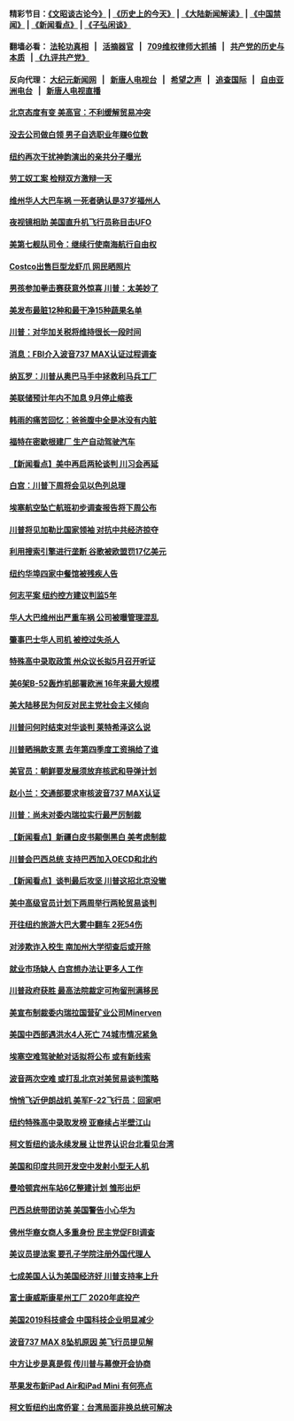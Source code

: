 #### 精彩节目：[《文昭谈古论今》](http://134.209.198.168/wenzhao) | [《历史上的今天》](http://134.209.198.168/today-in-history) | [《大陆新闻解读》](http://134.209.198.168/ntdtv-comedy) | [《中国禁闻》](http://134.209.198.168/ntdtv-news) | [《新闻看点》](http://134.209.198.168/news-insight) | [《子弘闲谈》](http://134.209.198.168/zihongxiantan/) 

  #### 翻墙必看： [法轮功真相](http://134.209.198.168:10000/videos/truth.html) &nbsp;&nbsp;|&nbsp;&nbsp; [活摘器官](http://134.209.198.168:10000/videos/res/Organs/) &nbsp;&nbsp;|&nbsp;&nbsp; [709维权律师大抓捕](http://134.209.198.168:10000/videos/709/) &nbsp;&nbsp;|&nbsp;&nbsp; [共产党的历史与本质](http://134.209.198.168:10000/videos/jiuping/) &nbsp;&nbsp;| [《九评共产党》](http://134.209.198.168:10000/videos/jiuping/) 

#### 反向代理： [大纪元新闻网](http://134.209.198.168:10080/) &nbsp;&nbsp;|&nbsp;&nbsp; [新唐人电视台](http://134.209.198.168:8000/) &nbsp;&nbsp;|&nbsp;&nbsp; [希望之声](http://134.209.198.168:8200/) &nbsp;&nbsp;|&nbsp;&nbsp; [追查国际](http://134.209.198.168:10010/) &nbsp;&nbsp;|&nbsp;&nbsp; [自由亚洲电台](http://134.209.198.168:9800/) &nbsp;&nbsp;|&nbsp;&nbsp; [新唐人电视直播](http://134.209.198.168/) 

#### [北京态度有变 美高官：不利缓解贸易冲突](../pages/nsc412/n11130034.md?t=03211536) 

#### [没去公司做白领 男子自选职业年赚6位数](../pages/nsc412/n11129726.md?t=03211536) 

#### [纽约再次干扰神韵演出的亲共分子曝光](../pages/nsc412/n11128829.md?t=03211536) 

#### [劳工奴工案 检辩双方激辩一天](../pages/nsc412/n11129412.md?t=03211536) 

#### [维州华人大巴车祸 一死者确认是37岁福州人](../pages/nsc412/n11129367.md?t=03211536) 

#### [夜视镜相助 美国直升机飞行员称目击UFO](../pages/nsc412/n11129163.md?t=03211536) 

#### [美第七舰队司令：继续行使南海航行自由权](../pages/nsc412/n11128911.md?t=03211536) 

#### [Costco出售巨型龙虾爪 网民晒照片](../pages/nsc412/n11128305.md?t=03211536) 

#### [男孩参加拳击赛获意外惊喜 川普：太美妙了](../pages/nsc412/n11128281.md?t=03211536) 

#### [美发布最脏12种和最干净15种蔬果名单](../pages/nsc412/n11128003.md?t=03211536) 

#### [川普：对华加关税将维持很长一段时间](../pages/nsc412/n11127622.md?t=03211536) 

#### [消息：FBI介入波音737 MAX认证过程调查](../pages/nsc412/n11127985.md?t=03211536) 

#### [纳瓦罗：川普从奥巴马手中拯救利马兵工厂](../pages/nsc412/n11127806.md?t=03211536) 

#### [美联储预计年内不加息 9月停止缩表](../pages/nsc412/n11127828.md?t=03211536) 

#### [韩雨的痛苦回忆：爸爸腹中全是冰没有内脏](../pages/nsc412/n11127709.md?t=03211536) 

#### [福特在密歇根建厂 生产自动驾驶汽车](../pages/nsc412/n11127765.md?t=03211536) 

#### [【新闻看点】美中再启两轮谈判 川习会再延](../pages/nsc412/n11127257.md?t=03211536) 

#### [白宫：川普下周将会见以色列总理](../pages/nsc412/n11127676.md?t=03211536) 

#### [埃塞航空坠亡航班初步调查报告将下周公布](../pages/nsc412/n11127328.md?t=03211536) 

#### [川普将见加勒比国家领袖 对抗中共经济掠夺](../pages/nsc412/n11127424.md?t=03211536) 

#### [利用搜索引擎进行垄断 谷歌被欧盟罚17亿美元](../pages/nsc412/n11127294.md?t=03211536) 

#### [纽约华埠四家中餐馆被残疾人告](../pages/nsc412/n11126793.md?t=03211536) 

#### [何志平案 纽约控方建议判监5年](../pages/nsc412/n11126830.md?t=03211536) 

#### [华人大巴维州出严重车祸 公司被曝管理混乱](../pages/nsc412/n11126839.md?t=03211536) 

#### [肇事巴士华人司机 被控过失杀人](../pages/nsc412/n11126835.md?t=03211536) 

#### [特殊高中录取政策 州众议长拟5月召开听证](../pages/nsc412/n11126818.md?t=03211536) 

#### [美6架B-52轰炸机部署欧洲 16年来最大规模](../pages/nsc412/n11126396.md?t=03211536) 

#### [美大陆移民为何反对民主党社会主义倾向](../pages/nsc412/n11124757.md?t=03211536) 

#### [川普问何时结束对华谈判 莱特希泽这么说](../pages/nsc412/n11125819.md?t=03211536) 

#### [川普晒捐款支票 去年第四季度工资捐给了谁](../pages/nsc412/n11125569.md?t=03211536) 

#### [美官员：朝鲜要发展须放弃核武和导弹计划](../pages/nsc412/n11125592.md?t=03211536) 

#### [赵小兰：交通部要求审核波音737 MAX认证](../pages/nsc412/n11125495.md?t=03211536) 

#### [川普：尚未对委内瑞拉实行最严厉制裁](../pages/nsc412/n11125364.md?t=03211536) 

#### [【新闻看点】新疆白皮书颠倒黑白 美考虑制裁](../pages/nsc412/n11125158.md?t=03211536) 

#### [川普会巴西总统 支持巴西加入OECD和北约](../pages/nsc412/n11125224.md?t=03211536) 

#### [【新闻看点】谈判最后攻坚 川普这招北京没辙](../pages/nsc412/n11124773.md?t=03211536) 

#### [美中高级官员计划下两周举行两轮贸易谈判](../pages/nsc412/n11125232.md?t=03211536) 

#### [开往纽约旅游大巴大雾中翻车 2死54伤](../pages/nsc412/n11125299.md?t=03211536) 

#### [对涉欺诈入校生 南加州大学彻查后或开除](../pages/nsc412/n11124970.md?t=03211536) 

#### [就业市场缺人 白宫想办法让更多人工作](../pages/nsc412/n11125237.md?t=03211536) 

#### [川普政府获胜 最高法院裁定可拘留刑满移民](../pages/nsc412/n11125178.md?t=03211536) 

#### [美宣布制裁委内瑞拉国营矿业公司Minerven](../pages/nsc412/n11124750.md?t=03211536) 

#### [美国中西部遇洪水4人死亡 74城市情况紧急](../pages/nsc412/n11124747.md?t=03211536) 

#### [埃塞空难驾驶舱对话拟将公布 或有新线索](../pages/nsc412/n11124659.md?t=03211536) 

#### [波音两次空难 或打乱北京对美贸易谈判策略](../pages/nsc412/n11124570.md?t=03211536) 

#### [悄悄飞近伊朗战机 美军F-22飞行员：回家吧](../pages/nsc412/n11124228.md?t=03211536) 

#### [纽约特殊高中录取发榜 亚裔续占半壁江山](../pages/nsc412/n11124179.md?t=03211536) 

#### [柯文哲纽约谈永续发展 让世界认识台北看见台湾](../pages/nsc412/n11124110.md?t=03211536) 

#### [美国和印度共同开发空中发射小型无人机](../pages/nsc412/n11124071.md?t=03211536) 

#### [曼哈顿宾州车站6亿整建计划 雏形出炉](../pages/nsc412/n11124085.md?t=03211536) 

#### [巴西总统带团访美 美国警告小心华为](../pages/nsc412/n11123069.md?t=03211536) 

#### [佛州华裔女商人多重身份 民主党促FBI调查](../pages/nsc412/n11123820.md?t=03211536) 

#### [美议员提法案 要孔子学院注册外国代理人](../pages/nsc412/n11123437.md?t=03211536) 

#### [七成美国人认为美国经济好 川普支持率上升](../pages/nsc412/n11123076.md?t=03211536) 

#### [富士康威斯康星州工厂 2020年底投产](../pages/nsc412/n11122788.md?t=03211536) 

#### [美国2019科技盛会 中国科技企业明显减少](../pages/nsc412/n11122071.md?t=03211536) 

#### [波音737 MAX 8坠机原因 美飞行员提见解](../pages/nsc412/n11122287.md?t=03211536) 

#### [中方让步是真是假 传川普与幕僚开会协商](../pages/nsc412/n11122251.md?t=03211536) 

#### [苹果发布新iPad Air和iPad Mini 有何亮点](../pages/nsc412/n11122244.md?t=03211536) 

#### [柯文哲纽约出席侨宴：台湾局面非换总统可解决](../pages/nsc412/n11121882.md?t=03211536) 

